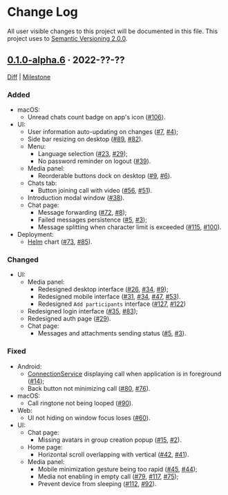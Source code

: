 Change Log
==========

All user visible changes to this project will be documented in this file. This project uses to [Semantic Versioning 2.0.0].




## [0.1.0-alpha.6] · 2022-??-??
[0.1.0-alpha.6]: /../../tree/v0.1.0-alpha.6

[Diff](/../../compare/3aa35d5bf8ba9728f54db7bf4e21425711097cda...v0.1.0-alpha.6) | [Milestone](/../../milestone/1)

### Added

- macOS:
    - Unread chats count badge on app's icon ([#106]).
- UI:
    - User information auto-updating on changes ([#7], [#4]);
    - Side bar resizing on desktop ([#89], [#82]).
    - Menu:
        - Language selection ([#23], [#29]);
        - No password reminder on logout ([#39]).
    - Media panel:
        - Reorderable buttons dock on desktop ([#9], [#6]).
    - Chats tab:
        - Button joining call with video ([#56], [#51]).
    - Introduction modal window ([#38]).
    - Chat page:
        - Message forwarding ([#72], [#8]);
        - Failed messages persistence ([#5], [#3]);
        - Message splitting when character limit is exceeded ([#115], [#100]).
- Deployment:
    - [Helm] chart ([#73], [#85]).

### Changed

- UI:
    - Media panel:
        - Redesigned desktop interface ([#26], [#34], [#9]);
        - Redesigned mobile interface ([#31], [#34], [#47], [#53]).
        - Redesigned `Add participants` interface ([#127], [#122])
    - Redesigned login interface ([#35], [#83]);
    - Redesigned auth page ([#29]).
    - Chat page:
        - Messages and attachments sending status ([#5], [#3]).

### Fixed

- Android:
    - [ConnectionService] displaying call when application is in foreground ([#14]);
    - Back button not minimizing call ([#80], [#76]).
- macOS:
    - Call ringtone not being looped ([#90]).
- Web:
    - UI not hiding on window focus loses ([#60]).
- UI:
    - Chat page:
        - Missing avatars in group creation popup ([#15], [#2]).
    - Home page:
        - Horizontal scroll overlapping with vertical ([#42], [#41]).
    - Media panel:
        - Mobile minimization gesture being too rapid ([#45], [#44]);
        - Media not enabling in empty call ([#79], [#117], [#75]);
        - Prevent device from sleeping ([#112], [#92]). 

[#2]: /../../issues/2
[#3]: /../../issues/3
[#4]: /../../issues/4
[#5]: /../../pull/5
[#6]: /../../issues/6
[#8]: /../../issues/8
[#7]: /../../pull/7
[#9]: /../../pull/9
[#14]: /../../pull/14
[#15]: /../../pull/15
[#23]: /../../pull/23
[#26]: /../../pull/26
[#29]: /../../pull/29
[#31]: /../../pull/31
[#34]: /../../pull/34
[#35]: /../../pull/35
[#38]: /../../pull/38
[#39]: /../../pull/39
[#41]: /../../issues/41
[#42]: /../../pull/42
[#44]: /../../issues/44
[#45]: /../../pull/45
[#47]: /../../pull/47
[#51]: /../../issues/51
[#53]: /../../pull/53
[#56]: /../../pull/56
[#60]: /../../pull/60
[#72]: /../../pull/72
[#73]: /../../pull/73
[#75]: /../../issues/75
[#76]: /../../issues/76
[#79]: /../../pull/79
[#80]: /../../pull/80
[#82]: /../../issues/82
[#83]: /../../pull/83
[#85]: /../../pull/85
[#89]: /../../pull/89
[#90]: /../../pull/90
[#92]: /../../issues/92
[#100]: /../../issues/100
[#106]: /../../pull/106
[#112]: /../../pull/112
[#115]: /../../pull/115
[#117]: /../../pull/117
[#122]: /../../issues/122
[#127]: /../../pull/127




[ConnectionService]: https://developer.android.com/reference/android/telecom/ConnectionService
[Helm]: https://helm.sh
[Semantic Versioning 2.0.0]: https://semver.org
